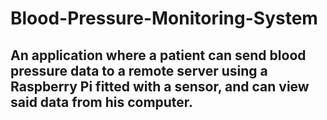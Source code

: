 # Blood-Pressure-Monitoring-System
## An application where a patient can send blood pressure data to a remote server using a Raspberry Pi fitted with a sensor, and can view said data from his computer.
